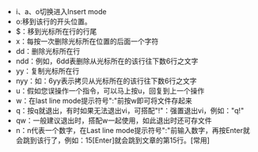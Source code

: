 - i、a、o切换进入Insert mode
- o:移到该行的开头位置。
- $：移到光标所在行的行尾
- x：每按一次删除光标所在位置的后面一个字符
- dd：删除光标所在行
- ndd：例如，6dd表删除从光标所在的该行往下数6行之文字
- yy：复制光标所在行
- nyy：如：6yy表示拷贝从光标所在的该行往下数6行之文字
- u：假如您误操作一个指令，可以马上按u，回复到上一个操作
- w：在last line mode提示符号":"前按w即可将文件存起来
- q：按q就退出，有时如果无法退出vi，可搭配"!"：强置退出vi，例如："q!"
- qw：一般建议退出时，搭配w一起使用，如此退出时还可存文件
- n：n代表一个数字，在Last line mode提示符号":"前输入数字，再按Enter就会跳到该行了，例如：15[Enter]就会跳到文章的第15行。[常用]
